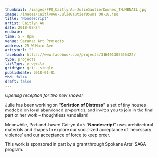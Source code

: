 ```yaml
---
thumbnail: /images/FPO_CaitlynAu-JulieGautierDownes_THUMBNAIL.jpg
image: /images/CaitlynAu-JulieGautierDowns_08-18.jpg
title: 'Nondescript'
artist: Caitlyn Au
date: 2018-08-24
endDate:
time: 5 - 8pm
venue: Saranac Art Projects
address: 25 W Main Ave
artisturl: ""
facebook: https://www.facebook.com/projects/316401305596422/
type: projects
listType: projects
gridtype: grid--single
publishdate: 2018-01-01
tbd: false
draft: false
---
```

*Opening reception for two new shows!*

Julie has been working on “**Seriation of Distress**”, a set of tiny houses modeled on local abandoned properties, and invites you to join in the final part of her work – thoughtless vandalism!

Meanwhile, Portland-based Caitlyn Au’s “**Nondescript**” uses architectural materials and shapes to explore our socialized acceptance of ‘necessary violence’ and our acceptance of force to keep order.

This work is sponsored in part by a grant through Spokane Arts’ SAGA program.
